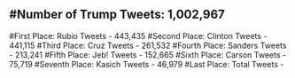 #Number of Trump Tweets: 1,002,967
---
#First Place: Rubio Tweets - 443,435
#Second Place: Clinton Tweets - 441,115
#Third Place: Cruz Tweets - 261,532
#Fourth Place: Sanders Tweets - 213,241
#Fifth Place: Jeb! Tweets - 152,665
#Sixth Place: Carson Tweets - 75,719
#Seventh Place: Kasich Tweets - 46,979
#Last Place: Total Tweets -  
